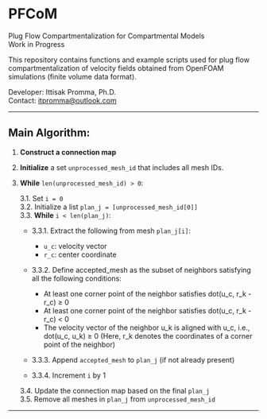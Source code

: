 # PFCoM
Plug Flow Compartmentalization for Compartmental Models\
Work in Progress

This repository contains functions and example scripts used for plug flow compartmentalization of velocity fields obtained from OpenFOAM simulations (finite volume data format).

Developer: Ittisak Promma, Ph.D.\
Contact: itpromma@outlook.com

---
## Main Algorithm:

1. **Construct a connection map**

2. **Initialize** a set `unprocessed_mesh_id` that includes all mesh IDs.

3. **While** `len(unprocessed_mesh_id) > 0`:

   3.1. Set `i = 0`\
   3.2. Initialize a list `plan_j = [unprocessed_mesh_id[0]]`\
   3.3. **While** `i < len(plan_j)`:

   - 3.3.1. Extract the following from mesh `plan_j[i]`:
     - `u_c`: velocity vector
     - `r_c`: center coordinate

   - 3.3.2. Define accepted_mesh as the subset of neighbors satisfying all the following conditions:
        - At least one corner point of the neighbor satisfies dot(u_c, r_k - r_c) ≥ 0
        - At least one corner point of the neighbor satisfies dot(u_c, r_k - r_c) < 0
        - The velocity vector of the neighbor u_k is aligned with u_c, i.e., dot(u_c, u_k) ≥ 0
        (Here, r_k denotes the coordinates of a corner point of the neighbor)

   - 3.3.3. Append `accepted_mesh` to `plan_j` (if not already present) 
   - 3.3.4. Increment `i` by 1

    3.4. Update the connection map based on the final `plan_j`\
    3.5. Remove all meshes in `plan_j` from `unprocessed_mesh_id`
---

